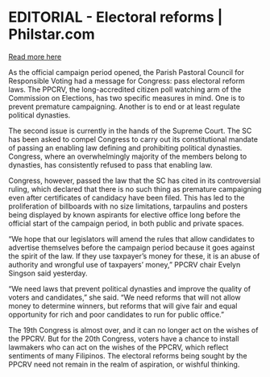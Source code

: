 # EDITORIAL - Electoral reforms | Philstar.com

[Read more here](https://www.philstar.com/opinion/2025/02/14/2421363/editorial-electoral-reforms)

As the official campaign period opened, the Parish Pastoral Council for Responsible Voting had a message for Congress: pass electoral reform laws. The PPCRV, the long-accredited citizen poll watching arm of the Commission on Elections, has two specific measures in mind. One is to prevent premature campaigning. Another is to end or at least regulate political dynasties.

The second issue is currently in the hands of the Supreme Court. The SC has been asked to compel Congress to carry out its constitutional mandate of passing an enabling law defining and prohibiting political dynasties. Congress, where an overwhelmingly majority of the members belong to dynasties, has consistently refused to pass that enabling law.

Congress, however, passed the law that the SC has cited in its controversial ruling, which declared that there is no such thing as premature campaigning even after certificates of candidacy have been filed. This has led to the proliferation of billboards with no size limitations, tarpaulins and posters being displayed by known aspirants for elective office long before the official start of the campaign period, in both public and private spaces.

“We hope that our legislators will amend the rules that allow candidates to advertise themselves before the campaign period because it goes against the spirit of the law. If they use taxpayer’s money for these, it is an abuse of authority and wrongful use of taxpayers’ money,” PPCRV chair Evelyn Singson said yesterday.

“We need laws that prevent political dynasties and improve the quality of voters and candidates,” she said. “We need reforms that will not allow money to determine winners, but reforms that will give fair and equal opportunity for rich and poor candidates to run for public office.”

The 19th Congress is almost over, and it can no longer act on the wishes of the PPCRV. But for the 20th Congress, voters have a chance to install lawmakers who can act on the wishes of the PPCRV, which reflect sentiments of many Filipinos. The electoral reforms being sought by the PPCRV need not remain in the realm of aspiration, or wishful thinking.